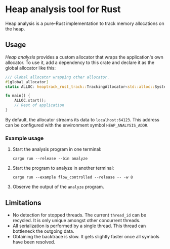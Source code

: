 # Heap analysis tool for Rust #

Heap analysis is a pure-Rust implementation to track memory allocations on the heap.

## Usage

_Heap analysis_ provides a custom allocator that wraps the application's own allocator. To use it, add a dependency to
this crate and declare it as the global allocator like this:

```rust
/// Global allocator wrapping other allocator.
#[global_allocator]
static ALLOC: heaptrack_rust_track::TrackingAllocator<std::alloc::System> = TrackingAllocator(std::alloc::System);

fn main() {
    ALLOC.start();
    // Rest of application
}
```

By default, the allocator streams its data to `localhost:64123`. This address can be configured with the environment
symbol `HEAP_ANALYSIS_ADDR`.

### Example usage

1. Start the analysis program in one terminal:
   ```shell
   cargo run --release --bin analyze
   ```
2. Start the program to analyze in another terminal:
   ```shell
   cargo run --example flow_controlled --release -- -w 8
   ```
3. Observe the output of the `analyze` program.

## Limitations

* No detection for stopped threads. The current `thread_id` can be recycled. It is only unique amongst other concurrent
  threads.
* All serialization is performed by a single thread. This thread can bottleneck the outgoing data.
* Obtaining the backtrace is slow. It gets slightly faster once all symbols have been resolved.
